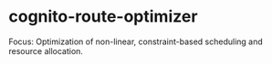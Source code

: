 # cognito-route-optimizer
Focus: Optimization of non-linear, constraint-based scheduling and resource allocation.
